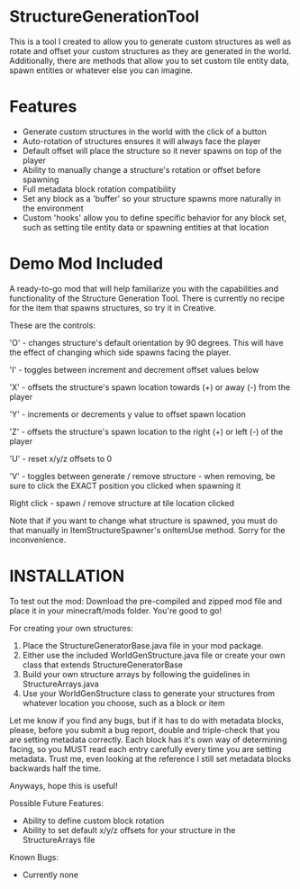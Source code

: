 StructureGenerationTool
=======================

This is a tool I created to allow you to generate custom structures as well as rotate and offset your custom structures
as they are generated in the world. Additionally, there are methods that allow you to set custom tile entity data, spawn
entities or whatever else you can imagine.

Features
========
- Generate custom structures in the world with the click of a button
- Auto-rotation of structures ensures it will always face the player
- Default offset will place the structure so it never spawns on top of the player
- Ability to manually change a structure's rotation or offset before spawning
- Full metadata block rotation compatibility
- Set any block as a 'buffer' so your structure spawns more naturally in the environment
- Custom 'hooks' allow you to define specific behavior for any block set, such as setting tile entity data
  or spawning entities at that location

Demo Mod Included
=================
A ready-to-go mod that will help familiarize you with the capabilities and functionality of the Structure Generation
Tool. There is currently no recipe for the item that spawns structures, so try it in Creative.

These are the controls:

'O' - changes structure's default orientation by 90 degrees. This will have the effect of changing which side spawns facing the player.

'I' - toggles between increment and decrement offset values below

'X' - offsets the structure's spawn location towards (+) or away (-) from the player

'Y' - increments or decrements y value to offset spawn location

'Z' - offsets the structure's spawn location to the right (+) or left (-) of the player

'U' - reset x/y/z offsets to 0

'V' - toggles between generate / remove structure - when removing, be sure to click the EXACT position you clicked when spawning it

Right click - spawn / remove structure at tile location clicked

Note that if you want to change what structure is spawned, you must do that manually in ItemStructureSpawner's
onItemUse method. Sorry for the inconvenience.

INSTALLATION
============
To test out the mod:
Download the pre-compiled and zipped mod file and place it in your minecraft/mods folder. You're good to go!

For creating your own structures:

1. Place the StructureGeneratorBase.java file in your mod package.
2. Either use the included WorldGenStructure.java file or create your own class that extends StructureGeneratorBase
3. Build your own structure arrays by following the guidelines in StructureArrays.java
4. Use your WorldGenStructure class to generate your structures from whatever location you choose, such as a block or item

Let me know if you find any bugs, but if it has to do with metadata blocks, please, before you submit a bug report,
double and triple-check that you are setting metadata correctly. Each block has it's own way of determining facing,
so you MUST read each entry carefully every time you are setting metadata. Trust me, even looking at the reference
I still set metadata blocks backwards half the time.

Anyways, hope this is useful!

Possible Future Features:

- Ability to define custom block rotation
- Ability to set default x/y/z offsets for your structure in the StructureArrays file

Known Bugs:

- Currently none
